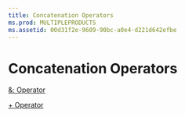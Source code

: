 ```yaml
---
title: Concatenation Operators
ms.prod: MULTIPLEPRODUCTS
ms.assetid: 00d31f2e-9609-90bc-a0e4-d221d642efbe
---
```



# Concatenation Operators

[&; Operator](-;-operator.md)

[+ Operator](-operator-3.md)

